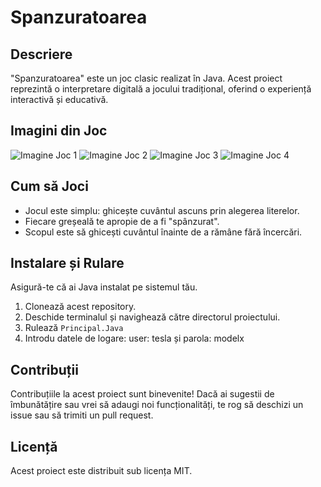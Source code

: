 # Spanzuratoarea

## Descriere
"Spanzuratoarea" este un joc clasic realizat în Java. Acest proiect reprezintă o interpretare digitală a jocului tradițional, oferind o experiență interactivă și educativă.

## Imagini din Joc

![Imagine Joc 1](https://i.imgur.com/ruhhdxj.png)
![Imagine Joc 2](https://i.imgur.com/hWgjzFp.png)
![Imagine Joc 3](https://i.imgur.com/wmazQ3h.png)
![Imagine Joc 4](https://i.imgur.com/W83rnxY.png)

## Cum să Joci
- Jocul este simplu: ghicește cuvântul ascuns prin alegerea literelor.
- Fiecare greșeală te apropie de a fi "spânzurat".
- Scopul este să ghicești cuvântul înainte de a rămâne fără încercări.

## Instalare și Rulare
Asigură-te că ai Java instalat pe sistemul tău.
1. Clonează acest repository.
2. Deschide terminalul și navighează către directorul proiectului.
3. Rulează `Principal.Java`
4. Introdu datele de logare: user: tesla și parola: modelx

## Contribuții
Contribuțiile la acest proiect sunt binevenite! Dacă ai sugestii de îmbunătățire sau vrei să adaugi noi funcționalități, te rog să deschizi un issue sau să trimiti un pull request.

## Licență
Acest proiect este distribuit sub licența MIT.
